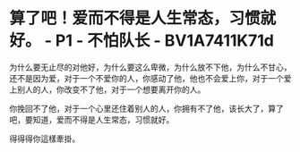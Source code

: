 # 算了吧！爱而不得是人生常态，习惯就好。 - P1 - 不怕队长 - BV1A7411K71d

为什么要无止尽的对他好，为什么要这么卑微，为什么放不下他，为什么不甘心，还不是因为爱，对于一个不爱你的人，你感动了他，他也不会爱上你，对于一个爱上别人的人，你改变不了他，对于一个想要离开你的人。

你挽回不了他，对于一个心里还住着别人的人，你拥有不了他，该长大了，算了吧，要知道，爱而不得是人生常态，习惯就好。

得得得你這樣牽掛。